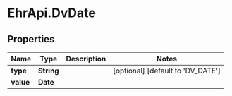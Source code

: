 # EhrApi.DvDate

## Properties
Name | Type | Description | Notes
------------ | ------------- | ------------- | -------------
**type** | **String** |  | [optional] [default to &#x27;DV_DATE&#x27;]
**value** | **Date** |  | 
